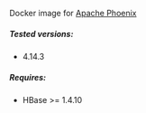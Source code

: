 Docker image for [Apache Phoenix](https://phoenix.apache.org/)

##### Tested versions:
 - 4.14.3

##### Requires:
 - HBase >= 1.4.10
